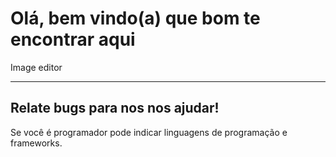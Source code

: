 <h1>Olá, bem vindo(a) que bom te encontrar aqui</h1>
<p>Image editor</p>
<hr>

<h2>Relate bugs para nos nos ajudar!</h2>
<p>
Se você é programador pode indicar linguagens de programação e frameworks.
</p>
